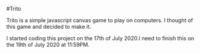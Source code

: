 #Trito

Trito is a simple javascript canvas game to play on computers. I thought of this game and decided to make it.

I started coding this project on the 17th of July 2020.I need to finish this on the 19th of July 2020 at 11:59PM. 
